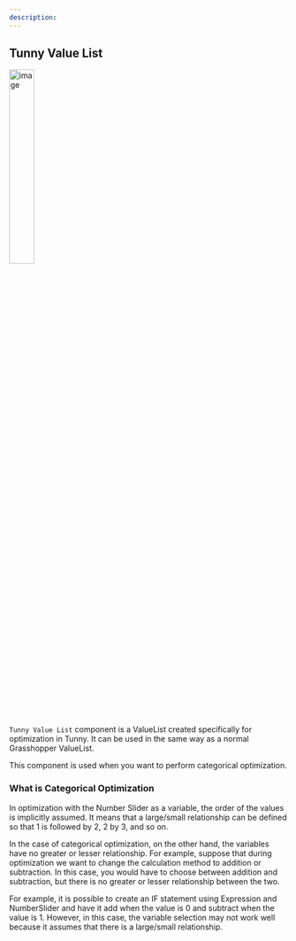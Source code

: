 ```yaml
---
description:
---
```


## Tunny Value List

<img width="30%" alt="image" src="/images/docs_v1/gh-components/tunny-value-list.png">

`Tunny Value List` component is a ValueList created specifically for
optimization in Tunny. It can be used in the same way as a normal Grasshopper
ValueList.

This component is used when you want to perform categorical optimization.

### What is Categorical Optimization

In optimization with the Number Slider as a variable, the order of the values is
implicitly assumed. It means that a large/small relationship can be defined so
that 1 is followed by 2, 2 by 3, and so on.

In the case of categorical optimization, on the other hand, the variables have
no greater or lesser relationship. For example, suppose that during optimization
we want to change the calculation method to addition or subtraction. In this
case, you would have to choose between addition and subtraction, but there is no
greater or lesser relationship between the two.

For example, it is possible to create an IF statement using Expression and
NumberSlider and have it add when the value is 0 and subtract when the value
is 1. However, in this case, the variable selection may not work well because it
assumes that there is a large/small relationship.
